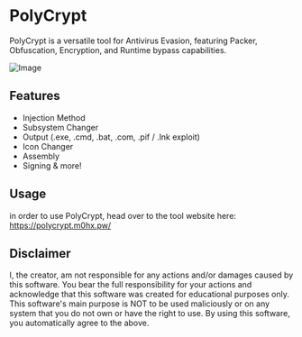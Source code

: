 # PolyCrypt
PolyCrypt is a versatile tool for Antivirus Evasion, featuring Packer, Obfuscation, Encryption, and Runtime bypass capabilities.

![Image](https://b.l3n.co/i/Vxc8hK.png)


## Features
- Injection Method
- Subsystem Changer
- Output (.exe, .cmd, .bat, .com, .pif / .lnk exploit)
- Icon Changer
- Assembly
- Signing & more!

## Usage
in order to use PolyCrypt, head over to the tool website here: https://polycrypt.m0hx.pw/

## Disclaimer
I, the creator, am not responsible for any actions and/or damages caused by this software.
You bear the full responsibility for your actions and acknowledge that this software was created for educational purposes only.
This software's main purpose is NOT to be used maliciously or on any system that you do not own or have the right to use.
By using this software, you automatically agree to the above.
